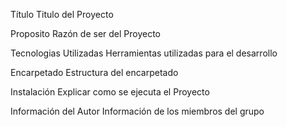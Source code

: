 Título
    Titulo del Proyecto

Proposito
    Razón de ser del Proyecto

Tecnologias Utilizadas
    Herramientas utilizadas para el desarrollo

Encarpetado
    Estructura del encarpetado

Instalación
    Explicar como se ejecuta el Proyecto

Información del Autor
    Información de los miembros del grupo